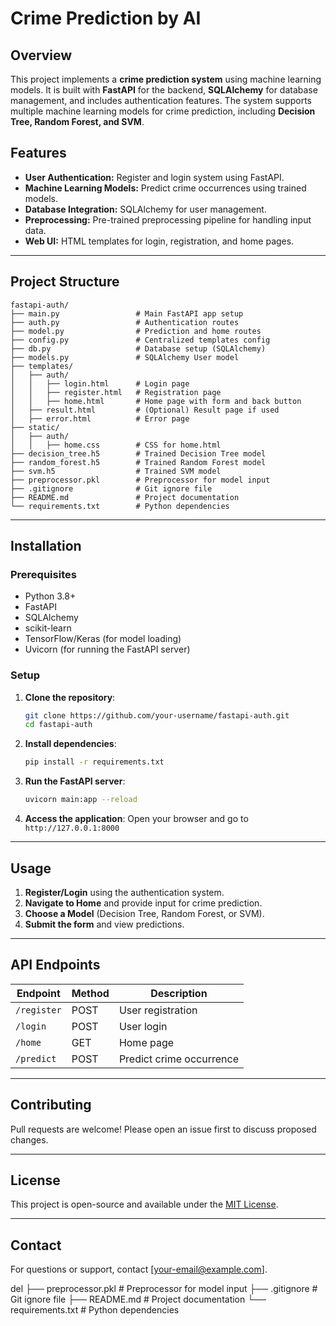 
# Crime Prediction by AI

## Overview
This project implements a **crime prediction system** using machine learning models. It is built with **FastAPI** for the backend, **SQLAlchemy** for database management, and includes authentication features. The system supports multiple machine learning models for crime prediction, including **Decision Tree, Random Forest, and SVM**.

## Features
- **User Authentication:** Register and login system using FastAPI.
- **Machine Learning Models:** Predict crime occurrences using trained models.
- **Database Integration:** SQLAlchemy for user management.
- **Preprocessing:** Pre-trained preprocessing pipeline for handling input data.
- **Web UI:** HTML templates for login, registration, and home pages.

---
## Project Structure

```
fastapi-auth/
├── main.py                 # Main FastAPI app setup
├── auth.py                 # Authentication routes
├── model.py                # Prediction and home routes
├── config.py               # Centralized templates config
├── db.py                   # Database setup (SQLAlchemy)
├── models.py               # SQLAlchemy User model
├── templates/
│   ├── auth/
│   │   ├── login.html      # Login page
│   │   ├── register.html   # Registration page
│   │   ├── home.html       # Home page with form and back button
│   ├── result.html         # (Optional) Result page if used
│   ├── error.html          # Error page
├── static/
│   ├── auth/
│   │   ├── home.css        # CSS for home.html
├── decision_tree.h5        # Trained Decision Tree model
├── random_forest.h5        # Trained Random Forest model
├── svm.h5                  # Trained SVM model
├── preprocessor.pkl        # Preprocessor for model input
├── .gitignore              # Git ignore file
├── README.md               # Project documentation
└── requirements.txt        # Python dependencies
```

---
## Installation

### Prerequisites
- Python 3.8+
- FastAPI
- SQLAlchemy
- scikit-learn
- TensorFlow/Keras (for model loading)
- Uvicorn (for running the FastAPI server)

### Setup
1. **Clone the repository**:
   ```bash
   git clone https://github.com/your-username/fastapi-auth.git
   cd fastapi-auth
   ```

2. **Install dependencies**:
   ```bash
   pip install -r requirements.txt
   ```

3. **Run the FastAPI server**:
   ```bash
   uvicorn main:app --reload
   ```

4. **Access the application**:
   Open your browser and go to `http://127.0.0.1:8000`

---
## Usage
1. **Register/Login** using the authentication system.
2. **Navigate to Home** and provide input for crime prediction.
3. **Choose a Model** (Decision Tree, Random Forest, or SVM).
4. **Submit the form** and view predictions.

---
## API Endpoints
| Endpoint         | Method | Description              |
|-----------------|--------|--------------------------|
| `/register`     | POST   | User registration        |
| `/login`        | POST   | User login               |
| `/home`         | GET    | Home page                |
| `/predict`      | POST   | Predict crime occurrence |

---
## Contributing
Pull requests are welcome! Please open an issue first to discuss proposed changes.

---
## License
This project is open-source and available under the [MIT License](LICENSE).

---
## Contact
For questions or support, contact [your-email@example.com].

del
├── preprocessor.pkl        # Preprocessor for model input
├── .gitignore              # Git ignore file
├── README.md               # Project documentation
└── requirements.txt        # Python dependencies

